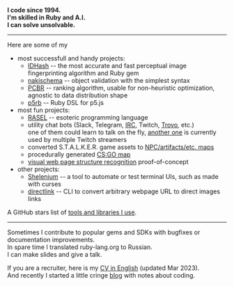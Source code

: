 **I code since 1994.  
I'm skilled in Ruby and A.I.  
I can solve unsolvable.**

---

Here are some of my  
* most successfull and handy projects:
  * [IDHash](https://github.com/Nakilon/dhash-vips) -- the most accurate and fast perceptual image fingerprinting algorithm and Ruby gem
  * [nakischema](https://github.com/Nakilon/nakischema) -- object validation with the simplest syntax
  * [PCBR](https://github.com/Nakilon/pcbr) -- ranking algorithm, usable for non-heuristic optimization, agnostic to data distribution shape
  * [p5rb](https://github.com/Nakilon/p5rb) -- Ruby DSL for p5.js
* most fun projects:
  * [RASEL](https://github.com/Nakilon/rasel) -- esoteric programming language
  * utility chat bots (Slack, Telegram, [IRC](https://github.com/Nakilon/nakiircbot), Twitch, [Trovo](https://github.com/Nakilon/trovobot), etc.)  
    one of them could learn to talk on the fly, [another one](https://about.velik-bot.nakilon.su/) is currently used by multiple Twitch streamers
  * converted S.T.A.L.K.E.R. game assets to [NPC/artifacts/etc. maps](https://github.com/Nakilon/stalker-maps)
  * procedurally generated [CS:GO map](https://www.reddit.com/r/GlobalOffensive/comments/84n44v/made_aim_and_de_maps_that_are_randomly_generated/)
  * [visual web page structure recognition](https://github.com/Nakilon/pagerecognizer) proof-of-concept
* other projects:
  * [Shelenium](https://github.com/Nakilon/shelenium) -- a tool to automate or test terminal UIs, such as made with curses
  * [directlink](https://github.com/Nakilon/directlink) -- CLI to convert arbitrary webpage URL to direct images links

A GitHub stars list of [tools and libraries I use](https://github.com/stars/Nakilon/lists/my-stack).

---

Sometimes I contribute to popular gems and SDKs with bugfixes or documentation improvements.  
In spare time I translated ruby-lang.org to Russian.  
I can make slides and give a talk.  

If you are a recruiter, here is my [CV in English](https://storage.yandexcloud.net/unversioned.www.nakilon.pro/VictorMaslov_CV2023mar_en.pdf) (updated Mar 2023).  
And recently I started a little cringe [blog](https://nakilon.bearblog.dev/blog/) with notes about coding.
